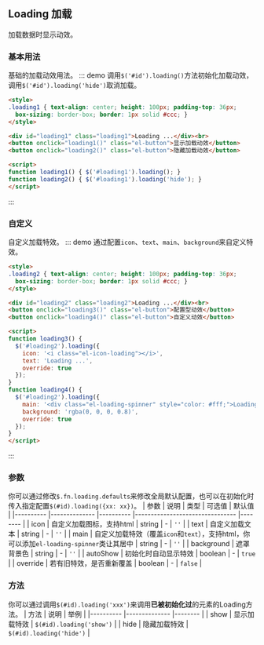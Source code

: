 ## Loading 加载
加载数据时显示动效。

### 基本用法
基础的加载动效用法。
::: demo 调用`$('#id').loading()`方法初始化加载动效，调用`$('#id').loading('hide')`取消加载。

```html
<style>
.loading1 { text-align: center; height: 100px; padding-top: 36px;
  box-sizing: border-box; border: 1px solid #ccc; }
</style>

<div id="loading1" class="loading1">Loading ...</div><br>
<button onclick="loading1()" class="el-button">显示加载动效</button>
<button onclick="loading2()" class="el-button">隐藏加载动效</button>

<script>
function loading1() { $('#loading1').loading(); }
function loading2() { $('#loading1').loading('hide'); }
</script>
```
:::

### 自定义
自定义加载特效。
::: demo 通过配置`icon`、`text`、`main`、`background`来自定义特效。

```html
<style>
.loading2 { text-align: center; height: 100px; padding-top: 36px;
  box-sizing: border-box; border: 1px solid #ccc; }
</style>

<div id="loading2" class="loading2">Loading ...</div><br>
<button onclick="loading3()" class="el-button">配置型动效</button>
<button onclick="loading4()" class="el-button">自定义动效</button>

<script>
function loading3() {
  $('#loading2').loading({
    icon: '<i class="el-icon-loading"></i>',
    text: 'Loading ...',
    override: true
  });
}
function loading4() {
  $('#loading2').loading({
    main: '<div class="el-loading-spinner" style="color: #fff;">Loading ...</div>',
    background: 'rgba(0, 0, 0, 0.8)',
    override: true
  });
}
</script>
```
:::

### 参数
你可以通过修改`$.fn.loading.defaults`来修改全局默认配置，也可以在初始化时传入指定配置`$(#id).loading({xx: xx})`。
| 参数      | 说明          | 类型      | 可选值                           | 默认值  |
|---------- |-------------- |---------- |--------------------------------  |-------- |
| icon | 自定义加载图标，支持html | string | - | `''` |
| text | 自定义加载文本 | string | - | `''` |
| main | 自定义加载特效（覆盖`icon`和`text`），支持html，你可以添加`el-loading-spinner`类让其居中 | string | - | `''` |
| background | 遮罩背景色 | string | - | `''` |
| autoShow | 初始化时自动显示特效 | boolean | - | `true` |
| override | 若有旧特效，是否重新覆盖 | boolean | - | `false` |

### 方法
你可以通过调用`$(#id).loading('xxx')`来调用**已被初始化过**的元素的Loading方法。
| 方法      | 说明          | 举例  |
|---------- |-------------- |-------- |
| show | 显示加载特效 | `$(#id).loading('show')` |
| hide | 隐藏加载特效 | `$(#id).loading('hide')` |
